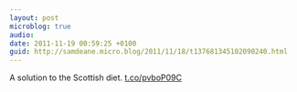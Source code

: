 ```yaml
---
layout: post
microblog: true
audio: 
date: 2011-11-19 00:59:25 +0100
guid: http://samdeane.micro.blog/2011/11/18/t137681345102090240.html
---
```

A solution to the Scottish diet. [t.co/pvboP09C](http://t.co/pvboP09C)
